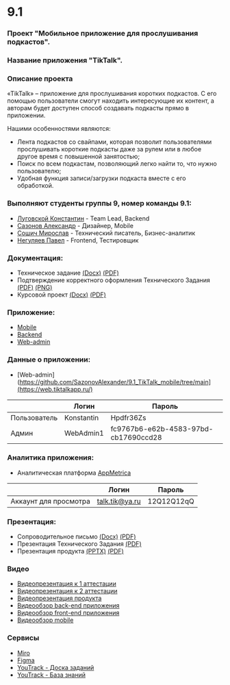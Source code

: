 # 9.1

### Проект "Мобильное приложение для прослушивания подкастов".

### Название приложения "TikTalk".

### Описание проекта
«TikTalk» – приложение для прослушивания коротких подкастов. С его помощью пользователи смогут находить интересующие их контент, а авторам будет доступен способ создавать подкасты прямо в приложении.

Нашими особенностями являются:
-  Лента подкастов со свайпами, которая позволит пользователями прослушивать короткие подкасты даже за рулем или в любое другое время с повышенной занятостью;
-  Поиск по всем подкастам, позволяющий легко найти то, что нужно пользователю;
-  Удобная функция записи/загрузки подкаста вместе с его обработкой.

### Выполняют студенты группы 9, номер команды 9.1:
- [Луговской Константин](https://github.com/Demiurge451) - Team Lead, Backend
- [Сазонов Александр](https://github.com/SazonovAlexander) - Дизайнер, Mobile
- [Сошич Мирослав](https://github.com/FunnyMogila) - Технический писатель, Бизнес-аналитик
- [Негуляев Павел](https://github.com/Snoppei) - Frontend, Тестировщик

### Документация:

- Техническое задание [(Docx)](https://github.com/SazonovAlexander/9.1-TikTalk/blob/main/documentation/technical%20assignment/%D0%A2%D0%B5%D1%85%D0%BD%D0%B8%D1%87%D0%B5%D1%81%D0%BA%D0%BE%D0%B5%20%D0%97%D0%B0%D0%B4%D0%B0%D0%BD%D0%B8%D0%B5.docx) [(PDF)](https://github.com/SazonovAlexander/9.1-TikTalk/blob/main/documentation/technical%20assignment/%D0%A2%D0%B5%D1%85%D0%BD%D0%B8%D1%87%D0%B5%D1%81%D0%BA%D0%BE%D0%B5%20%D0%97%D0%B0%D0%B4%D0%B0%D0%BD%D0%B8%D0%B5.pdf)
- Подтверждение корректного оформления Технического Задания [(PDF)](https://github.com/SazonovAlexander/9.1-TikTalk/blob/main/documentation/technical%20assignment/%D0%9E%D1%84%D0%BE%D1%80%D0%BC%D0%BB%D0%B5%D0%BD%D0%B8%D0%B5.pdf) [(PNG)](https://github.com/SazonovAlexander/9.1-TikTalk/blob/main/documentation/technical%20assignment/%D0%9E%D1%84%D0%BE%D1%80%D0%BC%D0%BB%D0%B5%D0%BD%D0%B8%D0%B5.png)
- Курсовой проект [(Docx)](https://github.com/SazonovAlexander/9.1-TikTalk/blob/main/documentation/course%20project/%D0%9A%D1%83%D1%80%D1%81%D0%BE%D0%B2%D0%BE%D0%B9%20%D0%BF%D1%80%D0%BE%D0%B5%D0%BA%D1%82%20TikTalk.docx) [(PDF)](https://github.com/SazonovAlexander/9.1-TikTalk/blob/main/documentation/course%20project/%D0%9A%D1%83%D1%80%D1%81%D0%BE%D0%B2%D0%BE%D0%B9%20%D0%BF%D1%80%D0%BE%D0%B5%D0%BA%D1%82%20TikTalk.pdf)

### Приложение:

- [Mobile](https://github.com/SazonovAlexander/9.1_TikTalk_mobile/tree/main)
- [Backend](https://github.com/Demiurge451/tiktalk_backend/tree/master)
- [Web-admin](https://github.com/Snoppei/tiktalk_frontend_web/tree/master)

### Данные о приложении:
- [Web-admin](https://github.com/SazonovAlexander/9.1_TikTalk_mobile/tree/main](https://web.tiktalkapp.ru/)

|                       | Логин          | Пароль                               |
|-----------------------|----------------|--------------------------------------|
| Пользователь          | Konstantin     | Hpdfr36Zs                            |
| Админ                 | WebAdmin1      | fc9767b6-e62b-4583-97bd-cb17690ccd28 |


### Аналитика приложения:
- Аналитическая платформа [AppMetrica](https://appmetrica.yandex.ru/overview?period=week&group=day&currency=rub&accuracy=medium&appId=4569310)

|                       | Логин          | Пароль     |
|-----------------------|----------------|------------|
| Аккаунт для просмотра | talk.tik@ya.ru | 12Q12Q12qQ |

### Презентация:

- Сопроводительное письмо [(Docx)](https://github.com/SazonovAlexander/9.1-TikTalk/blob/main/documentation/cover%20letter%20product/%D0%A1%D0%BE%D0%BF%D1%80%D0%BE%D0%B2%D0%BE%D0%B4%D0%B8%D1%82%D0%B5%D0%BB%D1%8C%D0%BD%D0%BE%D0%B5%20%D0%BF%D0%B8%D1%81%D1%8C%D0%BC%D0%BE.docx) [(PDF)](https://github.com/SazonovAlexander/9.1-TikTalk/blob/main/documentation/cover%20letter%20product/%D0%A1%D0%BE%D0%BF%D1%80%D0%BE%D0%B2%D0%BE%D0%B4%D0%B8%D1%82%D0%B5%D0%BB%D1%8C%D0%BD%D0%BE%D0%B5%20%D0%BF%D0%B8%D1%81%D1%8C%D0%BC%D0%BE.pdf)
- Презентация Технического Задания [(PDF)](https://github.com/SazonovAlexander/9.1-TikTalk/blob/main/presentation/presentation%20TA/%D0%9F%D1%80%D0%B5%D0%B7%D0%B5%D0%BD%D1%82%D0%B0%D1%86%D0%B8%D1%8F%20%D0%A2%D0%97.pdf)
- Презентация продукта [(PPTX)](https://github.com/SazonovAlexander/9.1-TikTalk/blob/main/presentation/presentation%20product/%D0%9F%D1%80%D0%B5%D0%B7%D0%B5%D0%BD%D1%82%D0%B0%D1%86%D0%B8%D1%8F%20TikTalk.pptx) [(PDF)](https://github.com/SazonovAlexander/9.1-TikTalk/blob/main/presentation/presentation%20product/%D0%9F%D1%80%D0%B5%D0%B7%D0%B5%D0%BD%D1%82%D0%B0%D1%86%D0%B8%D1%8F%20TikTalk.pdf)

### Видео

- [Видеопрезентация к 1 аттестации](https://drive.google.com/file/d/1-9fFKRcrjQMoqjNP__9CHRrd_KRXGrnZ/view)
- [Видеопрезентация к 2 аттестации](https://drive.google.com/file/d/1jHy2YFILY7eOrh7Go9uXU_t5cDyT07Yl/view)
- [Видеопрезентация продукта](https://drive.google.com/file/d/1D29ndLVvTKMXk0eyth2k5CC1Xp_A7Mvb/view?usp=sharing)
- [Видеообзор back-end приложения](https://drive.google.com/file/d/1w0jDCiVibf2peKq4ZC7MZXdT1TjckdIq/view?usp=sharing)
- [Видеообзор front-end приложения](https://drive.google.com/file/d/12ATpKeVbvbO8uV4niMrOkJBqaAOiuuAZ/view)
- [Видеообзор mobile](https://drive.google.com/file/d/1w3DUMK649htI335L57Wd058RS3JJmbGS/view?usp=sharing)

### Сервисы
- [Miro](https://miro.com/app/board/uXjVNsiiTFw=/)
- [Figma](https://www.figma.com/file/93EuQVMZvMCWzxlbTRSZsp/9.1?type=design&node-id=0%3A1&mode=design&t=jRcHcgefcyVJFD4s-1)
- [YouTrack - Доска заданий](https://alexandersazonov.youtrack.cloud/agiles/159-2/current)
- [YouTrack - База знаний](https://alexandersazonov.youtrack.cloud/articles/TT)
